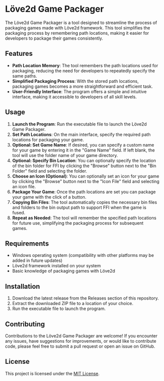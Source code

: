 # Löve2d Game Packager

The Löve2d Game Packager is a tool designed to streamline the process of packaging games made with Löve2d framework. This tool simplifies the packaging process by remembering path locations, making it easier for developers to package their games consistently.

## Features

- **Path Location Memory**: The tool remembers the path locations used for packaging, reducing the need for developers to repeatedly specify the same paths.
- **Simplified Packaging Process**: With the stored path locations, packaging games becomes a more straightforward and efficient task.
- **User-Friendly Interface**: The program offers a simple and intuitive interface, making it accessible to developers of all skill levels.

## Usage

1. **Launch the Program**: Run the executable file to launch the Löve2d Game Packager.
2. **Set Path Locations**: On the main interface, specify the required path locations for packaging your game.
3. **Optional: Set Game Name**: If desired, you can specify a custom name for your game by entering it in the "Game Name" field. If left blank, the tool will use the folder name of your game directory.
4. **Optional: Specify Bin Location**: You can optionally specify the location of the bin folder for FFI by clicking the "Browse" button next to the "Bin Folder" field and selecting the folder.
5. **Choose an Icon (Optional)**: You can optionally set an icon for your game by clicking the "Browse" button next to the "Icon File" field and selecting an icon file.
6. **Package Your Game**: Once the path locations are set you can package your game with the click of a button.
7. **Copying Bin Files**: The tool automatically copies the necessary bin files and folders to the bin output path to support FFI when the game is fused.
8. **Repeat as Needed**: The tool will remember the specified path locations for future use, simplifying the packaging process for subsequent games.

## Requirements

- Windows operating system (compatibility with other platforms may be added in future updates)
- Löve2d framework installed on your system
- Basic knowledge of packaging games with Löve2d

## Installation

1. Download the latest release from the Releases section of this repository.
2. Extract the downloaded ZIP file to a location of your choice.
3. Run the executable file to launch the program.

## Contributing

Contributions to the Löve2d Game Packager are welcome! If you encounter any issues, have suggestions for improvements, or would like to contribute code, please feel free to submit a pull request or open an issue on GitHub.

## License

This project is licensed under the [MIT License](LICENSE).

